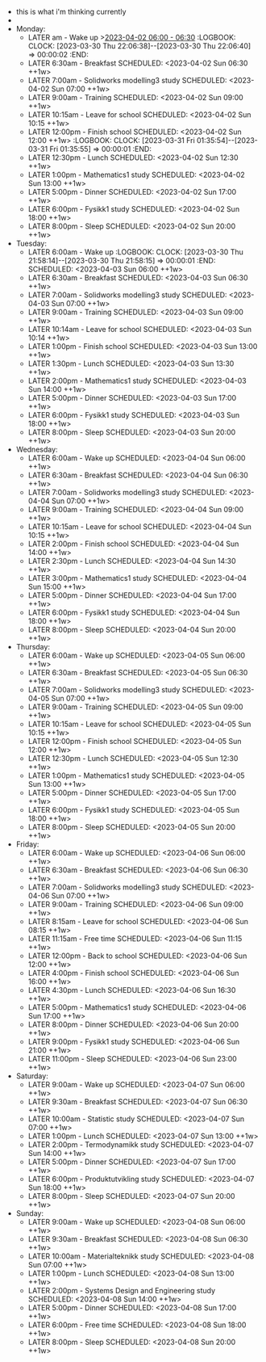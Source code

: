 - this is what i'm thinking currently
-
- Monday:
	- LATER am - Wake up >[2023-04-02 06:00 - 06:30](#agenda://?start=1680408000000&end=1680409830000&allDay=false)
	  :LOGBOOK:
	  CLOCK: [2023-03-30 Thu 22:06:38]--[2023-03-30 Thu 22:06:40] =>  00:00:02
	  :END:
	- LATER 6:30am - Breakfast
	  SCHEDULED: <2023-04-02 Sun 06:30 ++1w>
	- LATER 7:00am - Solidworks modelling3 study
	  SCHEDULED: <2023-04-02 Sun 07:00 ++1w>
	- LATER 9:00am - Training
	  SCHEDULED: <2023-04-02 Sun 09:00 ++1w>
	- LATER 10:15am - Leave for school
	  SCHEDULED: <2023-04-02 Sun 10:15 ++1w>
	- LATER 12:00pm - Finish school
	  SCHEDULED: <2023-04-02 Sun 12:00 ++1w>
	  :LOGBOOK:
	  CLOCK: [2023-03-31 Fri 01:35:54]--[2023-03-31 Fri 01:35:55] =>  00:00:01
	  :END:
	- LATER 12:30pm - Lunch
	  SCHEDULED: <2023-04-02 Sun 12:30 ++1w>
	- LATER 1:00pm - Mathematics1 study
	  SCHEDULED: <2023-04-02 Sun 13:00 ++1w>
	- LATER 5:00pm - Dinner
	  SCHEDULED: <2023-04-02 Sun 17:00 ++1w>
	- LATER 6:00pm - Fysikk1 study
	  SCHEDULED: <2023-04-02 Sun 18:00 ++1w>
	- LATER 8:00pm - Sleep
	  SCHEDULED: <2023-04-02 Sun 20:00 ++1w>
- Tuesday:
	- LATER 6:00am - Wake up
	  :LOGBOOK:
	  CLOCK: [2023-03-30 Thu 21:58:14]--[2023-03-30 Thu 21:58:15] =>  00:00:01
	  :END:
	  	SCHEDULED: <2023-04-03 Sun 06:00 ++1w>
	- LATER 6:30am - Breakfast
	  	SCHEDULED: <2023-04-03 Sun 06:30 ++1w>
	- LATER 7:00am - Solidworks modelling3 study
	  	SCHEDULED: <2023-04-03 Sun 07:00 ++1w>
	- LATER 9:00am - Training
	  	SCHEDULED: <2023-04-03 Sun 09:00 ++1w>
	- LATER 10:14am - Leave for school
	  	SCHEDULED: <2023-04-03 Sun 10:14 ++1w>
	- LATER 1:00pm - Finish school
	  	SCHEDULED: <2023-04-03 Sun 13:00 ++1w>
	- LATER 1:30pm - Lunch
	  	SCHEDULED: <2023-04-03 Sun 13:30 ++1w>
	- LATER 2:00pm - Mathematics1 study
	  	SCHEDULED: <2023-04-03 Sun 14:00 ++1w>
	- LATER 5:00pm - Dinner
	  	SCHEDULED: <2023-04-03 Sun 17:00 ++1w>
	- LATER 6:00pm - Fysikk1 study
	  	SCHEDULED: <2023-04-03 Sun 18:00 ++1w>
	- LATER 8:00pm - Sleep
	  	SCHEDULED: <2023-04-03 Sun 20:00 ++1w>
- Wednesday:
	- LATER 6:00am - Wake up
	  	SCHEDULED: <2023-04-04 Sun 06:00 ++1w>
	- LATER 6:30am - Breakfast
	  	SCHEDULED: <2023-04-04 Sun 06:30 ++1w>
	- LATER 7:00am - Solidworks modelling3 study
	  	SCHEDULED: <2023-04-04 Sun 07:00 ++1w>
	- LATER 9:00am - Training
	  	SCHEDULED: <2023-04-04 Sun 09:00 ++1w>
	- LATER 10:15am - Leave for school
	  	SCHEDULED: <2023-04-04 Sun 10:15 ++1w>
	- LATER 2:00pm - Finish school
	  	SCHEDULED: <2023-04-04 Sun 14:00 ++1w>
	- LATER 2:30pm - Lunch
	  	SCHEDULED: <2023-04-04 Sun 14:30 ++1w>
	- LATER 3:00pm - Mathematics1 study
	  	SCHEDULED: <2023-04-04 Sun 15:00 ++1w>
	- LATER 5:00pm - Dinner
	  	SCHEDULED: <2023-04-04 Sun 17:00 ++1w>
	- LATER 6:00pm - Fysikk1 study
	  	SCHEDULED: <2023-04-04 Sun 18:00 ++1w>
	- LATER 8:00pm - Sleep
	  	SCHEDULED: <2023-04-04 Sun 20:00 ++1w>
- Thursday:
	- LATER 6:00am - Wake up
	  	SCHEDULED: <2023-04-05 Sun 06:00 ++1w>
	- LATER 6:30am - Breakfast
	  	SCHEDULED: <2023-04-05 Sun 06:30 ++1w>
	- LATER 7:00am - Solidworks modelling3 study
	  	SCHEDULED: <2023-04-05 Sun 07:00 ++1w>
	- LATER 9:00am - Training
	  	SCHEDULED: <2023-04-05 Sun 09:00 ++1w>
	- LATER 10:15am - Leave for school
	  	SCHEDULED: <2023-04-05 Sun 10:15 ++1w>
	- LATER 12:00pm - Finish school
	  	SCHEDULED: <2023-04-05 Sun 12:00 ++1w>
	- LATER 12:30pm - Lunch
	  	SCHEDULED: <2023-04-05 Sun 12:30 ++1w>
	- LATER 1:00pm - Mathematics1 study
	  	SCHEDULED: <2023-04-05 Sun 13:00 ++1w>
	- LATER 5:00pm - Dinner
	  	SCHEDULED: <2023-04-05 Sun 17:00 ++1w>
	- LATER 6:00pm - Fysikk1 study
	  	SCHEDULED: <2023-04-05 Sun 18:00 ++1w>
	- LATER 8:00pm - Sleep
	  	SCHEDULED: <2023-04-05 Sun 20:00 ++1w>
- Friday:
	- LATER 6:00am - Wake up
	  	SCHEDULED: <2023-04-06 Sun 06:00 ++1w>
	- LATER 6:30am - Breakfast
	  	SCHEDULED: <2023-04-06 Sun 06:30 ++1w>
	- LATER 7:00am - Solidworks modelling3 study
	  	SCHEDULED: <2023-04-06 Sun 07:00 ++1w>
	- LATER 9:00am - Training
	  	SCHEDULED: <2023-04-06 Sun 09:00 ++1w>
	- LATER 8:15am - Leave for school
	  	SCHEDULED: <2023-04-06 Sun 08:15 ++1w>
	- LATER 11:15am - Free time
	  	SCHEDULED: <2023-04-06 Sun 11:15 ++1w>
	- LATER 12:00pm - Back to school
	  	SCHEDULED: <2023-04-06 Sun 12:00 ++1w>
	- LATER 4:00pm - Finish school
	  	SCHEDULED: <2023-04-06 Sun 16:00 ++1w>
	- LATER 4:30pm - Lunch
	  	SCHEDULED: <2023-04-06 Sun 16:30 ++1w>
	- LATER 5:00pm - Mathematics1 study
	  	SCHEDULED: <2023-04-06 Sun 17:00 ++1w>
	- LATER 8:00pm - Dinner
	  	SCHEDULED: <2023-04-06 Sun 20:00 ++1w>
	- LATER 9:00pm - Fysikk1 study
	  	SCHEDULED: <2023-04-06 Sun 21:00 ++1w>
	- LATER 11:00pm - Sleep
	  	SCHEDULED: <2023-04-06 Sun 23:00 ++1w>
- Saturday:
	- LATER 9:00am - Wake up
	  	SCHEDULED: <2023-04-07 Sun 06:00 ++1w>
	- LATER 9:30am - Breakfast
	  	SCHEDULED: <2023-04-07 Sun 06:30 ++1w>
	- LATER 10:00am - Statistic study
	  	SCHEDULED: <2023-04-07 Sun 07:00 ++1w>
	- LATER 1:00pm - Lunch
	  	SCHEDULED: <2023-04-07 Sun 13:00 ++1w>
	- LATER 2:00pm - Termodynamikk study
	  	SCHEDULED: <2023-04-07 Sun 14:00 ++1w>
	- LATER 5:00pm - Dinner
	  	SCHEDULED: <2023-04-07 Sun 17:00 ++1w>
	- LATER 6:00pm - Produktutvikling study
	  	SCHEDULED: <2023-04-07 Sun 18:00 ++1w>
	- LATER 8:00pm - Sleep
	  	SCHEDULED: <2023-04-07 Sun 20:00 ++1w>
- Sunday:
	- LATER 9:00am - Wake up
	  	SCHEDULED: <2023-04-08 Sun 06:00 ++1w>
	- LATER 9:30am - Breakfast
	  	SCHEDULED: <2023-04-08 Sun 06:30 ++1w>
	- LATER 10:00am - Materialteknikk study
	  	SCHEDULED: <2023-04-08 Sun 07:00 ++1w>
	- LATER 1:00pm - Lunch
	  	SCHEDULED: <2023-04-08 Sun 13:00 ++1w>
	- LATER 2:00pm - Systems Design and Engineering study
	  	SCHEDULED: <2023-04-08 Sun 14:00 ++1w>
	- LATER 5:00pm - Dinner
	  	SCHEDULED: <2023-04-08 Sun 17:00 ++1w>
	- LATER 6:00pm - Free time
	  	SCHEDULED: <2023-04-08 Sun 18:00 ++1w>
	- LATER 8:00pm - Sleep
	  	SCHEDULED: <2023-04-08 Sun 20:00 ++1w>